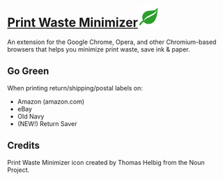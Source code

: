 [Print Waste Minimizer<img src="/global/img/pwm-icon-48.png" width="48" height="48" alt="Print Waste Minimizer">](https://printwasteminimizer.com)
=======

An extension for the Google Chrome, Opera, and other Chromium-based browsers that helps you minimize print waste, save ink & paper.


Go Green
--------

When printing return/shipping/postal labels on:

* Amazon (amazon.com)
* eBay
* Old Navy
* (NEW!) Return Saver


Credits
--------

Print Waste Minimizer icon created by Thomas Helbig from the Noun Project.
